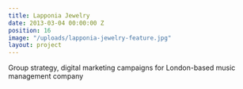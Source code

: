 ```yaml
---
title: Lapponia Jewelry
date: 2013-03-04 00:00:00 Z
position: 16
image: "/uploads/lapponia-jewelry-feature.jpg"
layout: project
---
```


Group strategy, digital marketing campaigns for London-based music management company
